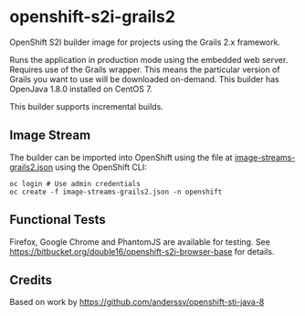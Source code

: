openshift-s2i-grails2
=====================

OpenShift S2I builder image for projects using the Grails 2.x framework.

Runs the application in production mode using the embedded web server. Requires use
of the Grails wrapper. This means the particular version of
Grails you want to use will be downloaded on-demand. This builder has
OpenJava 1.8.0 installed on CentOS 7.

This builder supports incremental builds.

Image Stream
------------
The builder can be imported into OpenShift using the file at [image-streams-grails2.json](https://bitbucket.org/double16/openshift-s2i-grails2/raw/9e2cd965dfc451d67470133e85b834f56776fda5/image-streams-grails2.json) using the OpenShift CLI:

```shell
oc login # Use admin credentials
oc create -f image-streams-grails2.json -n openshift
```

Functional Tests
----------------
Firefox, Google Chrome and PhantomJS are available for testing. See https://bitbucket.org/double16/openshift-s2i-browser-base for details.

Credits
-------
Based on work by https://github.com/anderssv/openshift-sti-java-8

